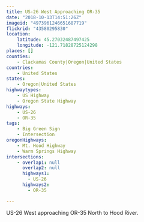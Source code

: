 ```yaml
---
title: US-26 West Approaching OR-35
date: "2018-10-13T14:51:26Z"
imageid: "4973961246651687719"
flickrid: "43580295830"
location:
    latitude: 45.27032487497425
    longitude: -121.71828725124298
places: []
counties:
    - Clackamas County|Oregon|United States
countries:
    - United States
states:
    - Oregon|United States
highwaytypes:
    - US Highway
    - Oregon State Highway
highways:
    - US-26
    - OR-35
tags:
    - Big Green Sign
    - Intersection
oregonHighways:
    - Mt. Hood Highway
    - Warm Springs Highway
intersections:
    - overlap1: null
      overlap2: null
      highways1:
        - US-26
      highways2:
        - OR-35

---
```

US-26 West approaching OR-35 North to Hood River.